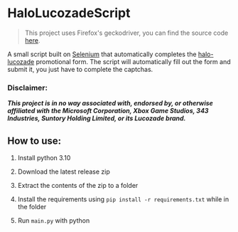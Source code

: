 HaloLucozadeScript
===============
>This project uses Firefox's geckodriver, you can find the source code [here](https://github.com/mozilla/geckodriver/releases).

A small script built on [Selenium](https://www.selenium.dev/selenium/docs/api/py/) that automatically completes the [halo-lucozade](https://halo.lucozade.com) promotional form.
The script will automatically fill out the form and submit it, you just have to complete the captchas.

### Disclaimer:
_**This project is in no way associated with, endorsed by, or otherwise affiliated with the
Microsoft Corporation, Xbox Game Studios, 343 Industries, Suntory Holding Limited, or its Lucozade brand.**_

How to use:
-----------
1. Install python 3.10

2. Download the latest release zip

3. Extract the contents of the zip to a folder

4. Install the requirements using `pip install -r requirements.txt` while in the folder

5. Run `main.py` with python